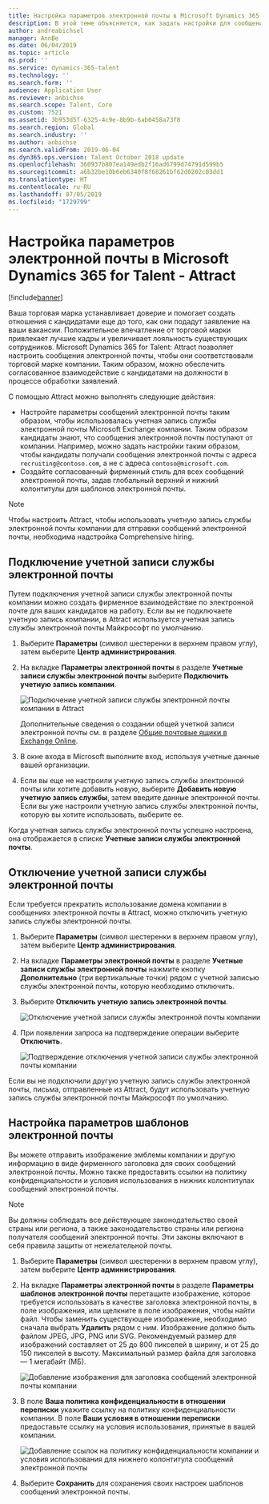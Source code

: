 ```yaml
---
title: Настройка параметров электронной почты в Microsoft Dynamics 365 for Talent - Attract
description: В этой теме объясняется, как задать настройки для сообщений электронной почты, которые отправляется Microsoft Dynamcis 365 for Talent - Attract.
author: andreabichsel
manager: AnnBe
ms.date: 06/04/2019
ms.topic: article
ms.prod: ''
ms.service: dynamics-365-talent
ms.technology: ''
ms.search.form: ''
audience: Application User
ms.reviewer: anbichse
ms.search.scope: Talent, Core
ms.custom: 7521
ms.assetid: 3b953d5f-6325-4c9e-8b9b-6ab0458a73f8
ms.search.region: Global
ms.search.industry: ''
ms.author: anbichse
ms.search.validFrom: 2019-06-04
ms.dyn365.ops.version: Talent October 2018 update
ms.openlocfilehash: 360937b807ea149edb2f16ad6799d74791d599b5
ms.sourcegitcommit: a6b32be10b6eb6340f8f68261bf62d0202c03dd1
ms.translationtype: HT
ms.contentlocale: ru-RU
ms.lasthandoff: 07/05/2019
ms.locfileid: "1729799"
---
```

# <a name="configure-email-settings-in-microsoft-dynamics-365-for-talent---attract"></a>Настройка параметров электронной почты в Microsoft Dynamics 365 for Talent - Attract
[!include[banner](../includes/banner.md)]

Ваша торговая марка устанавливает доверие и помогает создать отношения с кандидатами еще до того, как они подадут заявление на ваши вакансии. Положительное впечатление от торговой марки привлекает лучшие кадры и увеличивает лояльность существующих сотрудников. Microsoft Dynamics 365 for Talent: Attract позволяет настроить сообщения электронной почты, чтобы они соответствовали торговой марке компании. Таким образом, можно обеспечить согласованное взаимодействие с кандидатами на должности в процессе обработки заявлений.

С помощью Attract можно выполнять следующие действия:

- Настройте параметры сообщений электронной почты таким образом, чтобы использовалась учетная запись службы электронной почты Microsoft Exchange компании. Таким образом кандидаты знают, что сообщения электронной почты поступают от компании. Например, можно задать настройки таким образом, чтобы кандидаты получали сообщения электронной почты с адреса `recruiting@contoso.com`, а не с адреса `contoso@microsoft.com`.
- Создайте согласованный фирменный стиль для всех сообщений электронной почты, задав глобальный верхний и нижний колонтитулы для шаблонов электронной почты. 

> [!NOTE]
> Чтобы настроить Attract, чтобы использовать учетную запись службы электронной почты компании для отправки сообщений электронной почты, необходима надстройка Comprehensive hiring.

## <a name="connect-an-email-service-account"></a>Подключение учетной записи службы электронной почты

Путем подключения учетной записи службы электронной почты компании можно создать фирменное взаимодействие по электронной почте для ваших кандидатов на работу. Если вы не подключаете учетную запись компании, в Attract используется учетная запись службы электронной почты Майкрософт по умолчанию.

1. Выберите **Параметры** (символ шестеренки в верхнем правом углу), затем выберите **Центр администрирования**.
2. На вкладке **Параметры электронной почты** в разделе **Учетные записи службы электронной почты** выберите **Подключить учетную запись компании**.

    ![Подключение учетной записи службы электронной почты компании в Attract](./media/attract-admin-email-service-accounts.png)

    Дополнительные сведения о создании общей учетной записи электронной почты см. в разделе [Общие почтовые ящики в Exchange Online](https://docs.microsoft.com/exchange/collaboration-exo/shared-mailboxes).

3. В окне входа в Microsoft выполните вход, используя учетные данные вашей организации.
4. Если вы еще не настроили учетную запись службы электронной почты или хотите добавить новую, выберите **Добавить новую учетную запись службы**, затем введите данные электронной почты. Если вы уже настроили учетную запись службы электронной почты, которую вы хотите использовать, выберите ее.

Когда учетная запись службы электронной почты успешно настроена, она отображается в списке **Учетные записи службы электронной почты**.

## <a name="disconnect-an-email-service-account"></a>Отключение учетной записи службы электронной почты

Если требуется прекратить использование домена компании в сообщениях электронной почты в Attract, можно отключить учетную запись службы электронной почты.

1. Выберите **Параметры** (символ шестеренки в верхнем правом углу), затем выберите **Центр администрирования**.
2. На вкладке **Параметры электронной почты** в разделе **Учетные записи службы электронной почты** нажмите кнопку **Дополнительно** (три вертикальные точки) рядом с учетной записью службы электронной почты, которую необходимо отключить.
3. Выберите **Отключить учетную запись электронной почты**.

    ![Отключение учетной записи службы электронной почты компании](./media/attract-admin-disconnect-email-account.png)

4. При появлении запроса на подтверждение операции выберите **Отключить.**

    ![Подтверждение отключения учетной записи службы электронной почты компании](./media/attract-admin-email-confirm-disconnect.png)

Если вы не подключили другую учетную запись службы электронной почты, письма, отправленные из Attract, будут использовать учетную запись службы электронной почты Майкрософт по умолчанию.

## <a name="configure-email-template-settings"></a>Настройка параметров шаблонов электронной почты

Вы можете отправить изображение эмблемы компании и другую информацию в виде фирменного заголовка для своих сообщений электронной почты. Можно также предоставить ссылки на политику конфиденциальности и условия использования в нижних колонтитулах сообщений электронной почты.

> [!NOTE]
> Вы должны соблюдать все действующее законодательство своей страны или региона, а также законодательство страны или региона получателя сообщений электронной почты. Эти законы включают в себя правила защиты от нежелательной почты.

1. Выберите **Параметры** (символ шестеренки в верхнем правом углу), затем выберите **Центр администрирования**.
2. На вкладке **Параметры электронной почты** в разделе **Параметры шаблонов электронной почты** перетащите изображение, которое требуется использовать в качестве заголовка электронной почты, в поле изображения, или щелкните в поле изображения, чтобы найти файл. Чтобы заменить существующее изображение, необходимо сначала выбрать **Удалить** рядом с ним. Изображение должно быть файлом JPEG, JPG, PNG или SVG. Рекомендуемый размер для изображений составляет от 25 до 800 пикселей в ширину, и от 25 до 150 пикселей в высоту. Максимальный размер файла для заголовка — 1 мегабайт (МБ).

    ![Добавление изображения для заголовка сообщений электронной почты компании](./media/attract-admin-email-header.png)

3. В поле **Ваша политика конфиденциальности в отношении переписки** укажите ссылку на политику конфиденциальности компании. В поле **Ваши условия в отношении переписки** предоставьте ссылку на условия использования, принятые в вашей компании.

    ![Добавление ссылок на политику конфиденциальности компании и условия использования для нижнего колонтитула сообщений электронной почты](./media/attract-admin-email-footer.png)

4. Выберите **Сохранить** для сохранения своих настроек шаблонов сообщений электронной почты.
